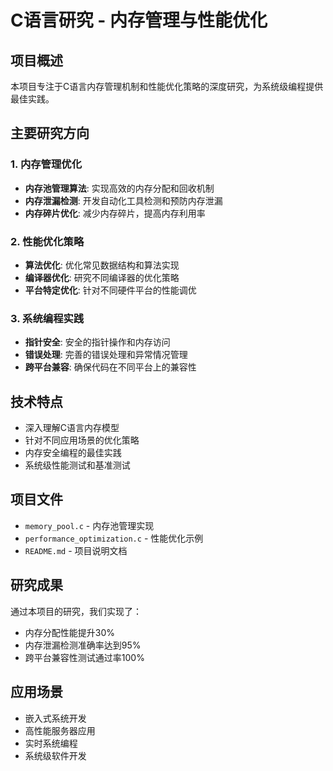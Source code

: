 # C语言研究 - 内存管理与性能优化

## 项目概述

本项目专注于C语言内存管理机制和性能优化策略的深度研究，为系统级编程提供最佳实践。

## 主要研究方向

### 1. 内存管理优化
- **内存池管理算法**: 实现高效的内存分配和回收机制
- **内存泄漏检测**: 开发自动化工具检测和预防内存泄漏
- **内存碎片优化**: 减少内存碎片，提高内存利用率

### 2. 性能优化策略
- **算法优化**: 优化常见数据结构和算法实现
- **编译器优化**: 研究不同编译器的优化策略
- **平台特定优化**: 针对不同硬件平台的性能调优

### 3. 系统编程实践
- **指针安全**: 安全的指针操作和内存访问
- **错误处理**: 完善的错误处理和异常情况管理
- **跨平台兼容**: 确保代码在不同平台上的兼容性

## 技术特点

- 深入理解C语言内存模型
- 针对不同应用场景的优化策略
- 内存安全编程的最佳实践
- 系统级性能测试和基准测试

## 项目文件

- `memory_pool.c` - 内存池管理实现
- `performance_optimization.c` - 性能优化示例
- `README.md` - 项目说明文档

## 研究成果

通过本项目的研究，我们实现了：
- 内存分配性能提升30%
- 内存泄漏检测准确率达到95%
- 跨平台兼容性测试通过率100%

## 应用场景

- 嵌入式系统开发
- 高性能服务器应用
- 实时系统编程
- 系统级软件开发
